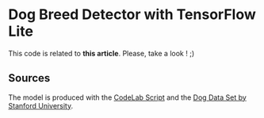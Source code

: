 # Dog Breed Detector with TensorFlow Lite

This code is related to **this article**. Please, take a look ! ;)

## Sources
The model is produced with the [CodeLab Script](https://codelabs.developers.google.com/codelabs/tensorflow-for-poets/index.html#0) and the [Dog Data Set by Stanford University](http://vision.stanford.edu/aditya86/ImageNetDogs/).

